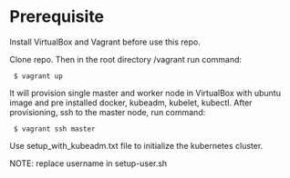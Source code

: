 # Prerequisite

Install VirtualBox and Vagrant before use this repo. 

Clone repo. Then in the root directory  /vagrant  run command:

     $ vagrant up
    
It will provision single master and worker node in VirtualBox with ubuntu image and pre installed docker, kubeadm, kubelet, kubectl. 
After provisioning, ssh to the master node, run command:
 
     $ vagrant ssh master

Use setup_with_kubeadm.txt file to initialize the kubernetes cluster.

NOTE: replace username in setup-user.sh

